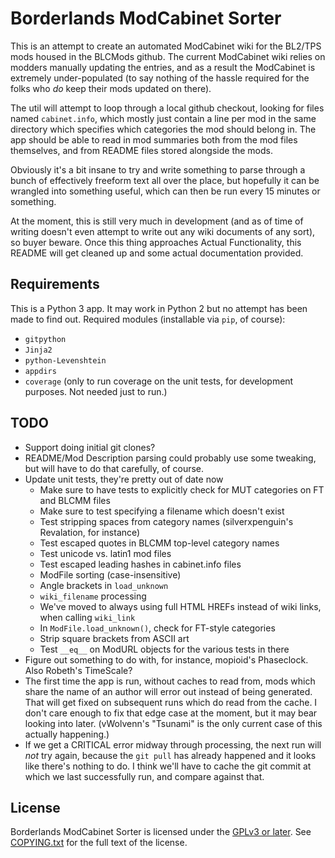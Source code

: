 Borderlands ModCabinet Sorter
=============================

This is an attempt to create an automated ModCabinet wiki for the BL2/TPS
mods housed in the BLCMods github.  The current ModCabinet wiki relies on
modders manually updating the entries, and as a result the ModCabinet is
extremely under-populated (to say nothing of the hassle required for the
folks who *do* keep their mods updated on there).

The util will attempt to loop through a local github checkout, looking for
files named `cabinet.info`, which mostly just contain a line per mod in
the same directory which specifies which categories the mod should belong
in.  The app should be able to read in mod summaries both from the mod
files themselves, and from README files stored alongside the mods.

Obviously it's a bit insane to try and write something to parse through a
bunch of effectively freeform text all over the place, but hopefully it
can be wrangled into something useful, which can then be run every 15
minutes or something.

At the moment, this is still very much in development (and as of time of
writing doesn't even attempt to write out any wiki documents of any sort),
so buyer beware.  Once this thing approaches Actual Functionality, this
README will get cleaned up and some actual documentation provided.

Requirements
------------

This is a Python 3 app.  It may work in Python 2 but no attempt has been
made to find out.  Required modules (installable via `pip`, of course):

- `gitpython`
- `Jinja2`
- `python-Levenshtein`
- `appdirs`
- `coverage` (only to run coverage on the unit tests, for development
  purposes.  Not needed just to run.)

TODO
----

- Support doing initial git clones?
- README/Mod Description parsing could probably use some tweaking,
  but will have to do that carefully, of course.
- Update unit tests, they're pretty out of date now
  - Make sure to have tests to explicitly check for MUT categories
    on FT and BLCMM files
  - Make sure to test specifying a filename which doesn't exist
  - Test stripping spaces from category names (silverxpenguin's
    Revalation, for instance)
  - Test escaped quotes in BLCMM top-level category names
  - Test unicode vs. latin1 mod files
  - Test escaped leading hashes in cabinet.info files
  - ModFile sorting (case-insensitive)
  - Angle brackets in `load_unknown`
  - `wiki_filename` processing
  - We've moved to always using full HTML HREFs instead of wiki
    links, when calling `wiki_link`
  - In `ModFile.load_unknown()`, check for FT-style categories
  - Strip square brackets from ASCII art
  - Test `__eq__` on ModURL objects for the various tests in there
- Figure out something to do with, for instance, mopioid's
  Phaseclock.  Also Robeth's TimeScale?
- The first time the app is run, without caches to read from, mods
  which share the name of an author will error out instead of being
  generated.  That will get fixed on subsequent runs which do read
  from the cache.  I don't care enough to fix that edge case at the
  moment, but it may bear looking into later.  (vWolvenn's "Tsunami"
  is the only current case of this actually happening.)
- If we get a CRITICAL error midway through processing, the next run
  will *not* try again, because the `git pull` has already happened
  and it looks like there's nothing to do.  I think we'll have to
  cache the git commit at which we last successfully run, and compare
  against that.

License
-------

Borderlands ModCabinet Sorter is licensed under the
[GPLv3 or later](https://www.gnu.org/licenses/quick-guide-gplv3.html).
See [COPYING.txt](COPYING.txt) for the full text of the license.

